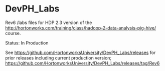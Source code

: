 # DevPH_Labs

Rev6 /labs files for HDP 2.3 version of the
http://hortonworks.com/training/class/hadoop-2-data-analysis-pig-hive/ course.

Status: In Production 

See https://github.com/HortonworksUniversity/DevPH_Labs/releases 
for prior releases including current production version; 
https://github.com/HortonworksUniversity/DevPH_Labs/releases/tag/Rev6

